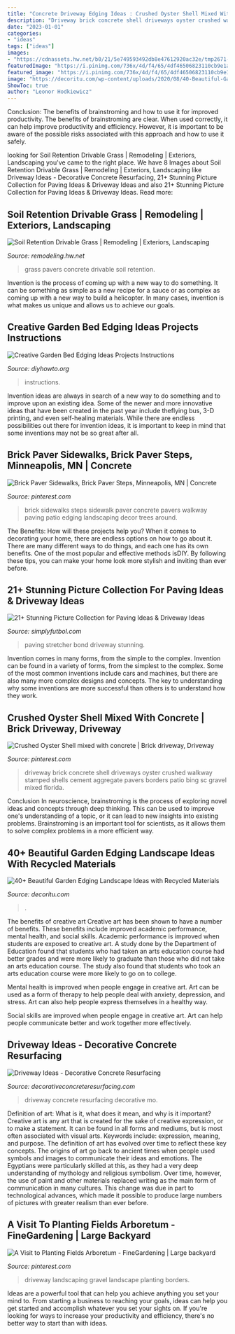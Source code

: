 ```yaml
---
title: "Concrete Driveway Edging Ideas : Crushed Oyster Shell Mixed With Concrete"
description: "Driveway brick concrete shell driveways oyster crushed walkway stamped shells cement aggregate pavers borders patio bing sc gravel mixed florida"
date: "2023-01-01"
categories:
- "ideas"
tags: ["ideas"]
images:
- "https://cdnassets.hw.net/b0/21/5e749593492db8e47612920ac32e/tmp2671-2etmp-tcm17-111369.jpg"
featuredImage: "https://i.pinimg.com/736x/4d/f4/65/4df46506823110cb9e1a343147ef3810--brick-sidewalk-brick-pavers.jpg"
featured_image: "https://i.pinimg.com/736x/4d/f4/65/4df46506823110cb9e1a343147ef3810--brick-sidewalk-brick-pavers.jpg"
image: "https://decoritu.com/wp-content/uploads/2020/08/40-Beautiful-Garden-Edging-Landscape-Ideas-with-Recycled-Materials-33.jpg"
ShowToc: true
author: "Leonor Hodkiewicz"
---
```



Conclusion: The benefits of brainstroming and how to use it for improved productivity.
The benefits of brainstroming are clear. When used correctly, it can help improve productivity and efficiency. However, it is important to be aware of the possible risks associated with this approach and how to use it safely.

	

		
looking for Soil Retention Drivable Grass | Remodeling | Exteriors, Landscaping you've came to the right place. We have 8 Images about Soil Retention Drivable Grass | Remodeling | Exteriors, Landscaping like Driveway Ideas - Decorative Concrete Resurfacing, 21+ Stunning Picture Collection for Paving Ideas &amp; Driveway Ideas and also 21+ Stunning Picture Collection for Paving Ideas &amp; Driveway Ideas. Read more:
		
    
## Soil Retention Drivable Grass | Remodeling | Exteriors, Landscaping

<img loading=lazy src="https://cdnassets.hw.net/b0/21/5e749593492db8e47612920ac32e/tmp2671-2etmp-tcm17-111369.jpg" onerror="this.onerror=null;this.src='https://tse2.mm.bing.net/th?id=OIP.LtEEo5Z0ezARNKN-iNjUTgHaFj&amp;pid=15.1';" alt="Soil Retention Drivable Grass | Remodeling | Exteriors, Landscaping">

_Source: remodeling.hw.net_

>grass pavers concrete drivable soil retention. 

	

Invention is the process of coming up with a new way to do something. It can be something as simple as a new recipe for a sauce or as complex as coming up with a new way to build a helicopter. In many cases, invention is what makes us unique and allows us to achieve our goals.

    
## Creative Garden Bed Edging Ideas Projects Instructions

<img loading=lazy src="https://www.diyhowto.org/wp-content/uploads/Wood-Block-Garden-Edging-20-Creative-Garden-Bed-Edging-Ideas-Projects-Instructions-DIYHowto.jpg" onerror="this.onerror=null;this.src='https://tse2.mm.bing.net/th?id=OIP.G30Sw2L_qyHGZ2VxrqdBYwHaLK&amp;pid=15.1';" alt="Creative Garden Bed Edging Ideas Projects Instructions">

_Source: diyhowto.org_

>instructions. 

	

Invention ideas are always in search of a new way to do something and to improve upon an existing idea. Some of the newer and more innovative ideas that have been created in the past year include theflying bus, 3-D printing, and even self-healing materials. While there are endless possibilities out there for invention ideas, it is important to keep in mind that some inventions may not be so great after all.

    
## Brick Paver Sidewalks, Brick Paver Steps, Minneapolis, MN | Concrete

<img loading=lazy src="https://i.pinimg.com/736x/4d/f4/65/4df46506823110cb9e1a343147ef3810--brick-sidewalk-brick-pavers.jpg" onerror="this.onerror=null;this.src='https://tse2.mm.bing.net/th?id=OIP.cuboj9q6RcCTdmCMN77NvwHaJ6&amp;pid=15.1';" alt="Brick Paver Sidewalks, Brick Paver Steps, Minneapolis, MN | Concrete">

_Source: pinterest.com_

>brick sidewalks steps sidewalk paver concrete pavers walkway paving patio edging landscaping decor trees around. 

	

The Benefits: How will these projects help you?
When it comes to decorating your home, there are endless options on how to go about it. There are many different ways to do things, and each one has its own benefits. One of the most popular and effective methods isDIY. By following these tips, you can make your home look more stylish and inviting than ever before.

    
## 21+ Stunning Picture Collection For Paving Ideas &amp; Driveway Ideas

<img loading=lazy src="http://simplyfutbol.com/wp-content/uploads/2017/11/word-image-33.png" onerror="this.onerror=null;this.src='https://tse2.mm.bing.net/th?id=OIP.RBASnnZzXErrpwUooXL01wHaJ4&amp;pid=15.1';" alt="21+ Stunning Picture Collection for Paving Ideas &amp; Driveway Ideas">

_Source: simplyfutbol.com_

>paving stretcher bond driveway stunning. 

	

Invention comes in many forms, from the simple to the complex.
Invention can be found in a variety of forms, from the simplest to the complex. Some of the most common inventions include cars and machines, but there are also many more complex designs and concepts. The key to understanding why some inventions are more successful than others is to understand how they work.

    
## Crushed Oyster Shell Mixed With Concrete | Brick Driveway, Driveway

<img loading=lazy src="https://i.pinimg.com/736x/6d/2a/bf/6d2abfd448941f1df112163c7850cec9.jpg" onerror="this.onerror=null;this.src='https://tse4.mm.bing.net/th?id=OIP.tb5diiV8fgQbPmLzqsKFhwHaE8&amp;pid=15.1';" alt="Crushed Oyster Shell mixed with concrete | Brick driveway, Driveway">

_Source: pinterest.com_

>driveway brick concrete shell driveways oyster crushed walkway stamped shells cement aggregate pavers borders patio bing sc gravel mixed florida. 

	

Conclusion
In neuroscience, brainstroming is the process of exploring novel ideas and concepts through deep thinking. This can be used to improve one's understanding of a topic, or it can lead to new insights into existing problems. Brainstroming is an important tool for scientists, as it allows them to solve complex problems in a more efficient way.

    
## 40+ Beautiful Garden Edging Landscape Ideas With Recycled Materials

<img loading=lazy src="https://decoritu.com/wp-content/uploads/2020/08/40-Beautiful-Garden-Edging-Landscape-Ideas-with-Recycled-Materials-33.jpg" onerror="this.onerror=null;this.src='https://tse2.mm.bing.net/th?id=OIP.ag3qQhBFmeUvJvHJaat68AHaLP&amp;pid=15.1';" alt="40+ Beautiful Garden Edging Landscape Ideas with Recycled Materials">

_Source: decoritu.com_

>. 

	

The benefits of creative art
Creative art has been shown to have a number of benefits. These benefits include improved academic performance, mental health, and social skills.
Academic performance is improved when students are exposed to creative art. A study done by the Department of Education found that students who had taken an arts education course had better grades and were more likely to graduate than those who did not take an arts education course. The study also found that students who took an arts education course were more likely to go on to college.

Mental health is improved when people engage in creative art. Art can be used as a form of therapy to help people deal with anxiety, depression, and stress. Art can also help people express themselves in a healthy way.

Social skills are improved when people engage in creative art. Art can help people communicate better and work together more effectively.

    
## Driveway Ideas - Decorative Concrete Resurfacing

<img loading=lazy src="https://www.decorativeconcreteresurfacing.com/wp-content/gallery/driveway/concrete-driveway-resurfacing-mo.jpg" onerror="this.onerror=null;this.src='https://tse3.mm.bing.net/th?id=OIP.AzAF_eLnWQaxth2rW3KRFwHaJ4&amp;pid=15.1';" alt="Driveway Ideas - Decorative Concrete Resurfacing">

_Source: decorativeconcreteresurfacing.com_

>driveway concrete resurfacing decorative mo. 

	

Definition of art: What is it, what does it mean, and why is it important?
Creative art is any art that is created for the sake of creative expression, or to make a statement. It can be found in all forms and mediums, but is most often associated with visual arts. Keywords include: expression, meaning, and purpose. The definition of art has evolved over time to reflect these key concepts.
The origins of art go back to ancient times when people used symbols and images to communicate their ideas and emotions. The Egyptians were particularly skilled at this, as they had a very deep understanding of mythology and religious symbolism. Over time, however, the use of paint and other materials replaced writing as the main form of communication in many cultures. This change was due in part to technological advances, which made it possible to produce large numbers of pictures with greater realism than ever before.

    
## A Visit To Planting Fields Arboretum - FineGardening | Large Backyard

<img loading=lazy src="https://i.pinimg.com/736x/a7/b5/3b/a7b53b0c15223fc62dfac12fd368affe--gravel-driveway-long-driveway-landscaping.jpg" onerror="this.onerror=null;this.src='https://tse4.mm.bing.net/th?id=OIP.9gHjrDWjO7esWHLWgGuvwgHaNK&amp;pid=15.1';" alt="A Visit to Planting Fields Arboretum - FineGardening | Large backyard">

_Source: pinterest.com_

>driveway landscaping gravel landscape planting borders. 

	

Ideas are a powerful tool that can help you achieve anything you set your mind to. From starting a business to reaching your goals, ideas can help you get started and accomplish whatever you set your sights on. If you're looking for ways to increase your productivity and efficiency, there's no better way to start than with ideas.


